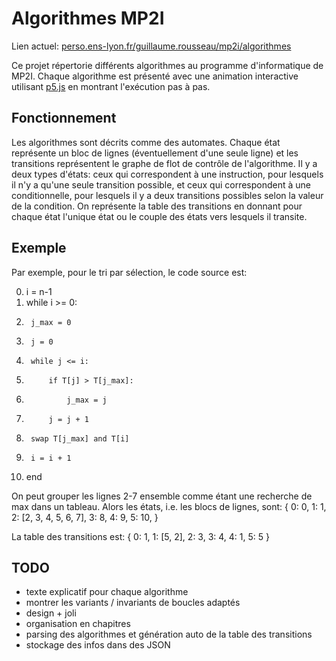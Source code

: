 # Algorithmes MP2I

Lien actuel: [perso.ens-lyon.fr/guillaume.rousseau/mp2i/algorithmes](https://perso.ens-lyon.fr/guillaume.rousseau/algo)

Ce projet répertorie différents algorithmes au programme d'informatique de MP2I. 
Chaque algorithme est présenté avec une animation interactive utilisant [p5.js](https://p5js.org/) 
en montrant l'exécution pas à pas.


## Fonctionnement
Les algorithmes sont décrits comme des automates. Chaque état représente un bloc
de lignes (éventuellement d'une seule ligne) et les transitions représentent le
graphe de flot de contrôle de l'algorithme. Il y a deux types d'états: ceux qui
correspondent à une instruction, pour lesquels il n'y a qu'une seule transition 
possible, et ceux qui correspondent à une conditionnelle, pour lesquels il y a
deux transitions possibles selon la valeur de la condition. On représente la
table des transitions en donnant pour chaque état l'unique état ou le couple
des états vers lesquels il transite.

## Exemple
Par exemple, pour le tri par sélection, le code source est:

0.  i = n-1
1.  while i >= 0:
2.  	j_max = 0
3.		j = 0
4.		while j <= i:
5.	  		if T[j] > T[j_max]:
6.	    		j_max = j
7.	  		j = j + 1
8.		swap T[j_max] and T[i]
9.	 	i = i + 1
10. end

On peut grouper les lignes 2-7 ensemble comme étant une recherche de max dans
un tableau. Alors les états, i.e. les blocs de lignes, sont:
{
	0: 0,
	1: 1,
	2: [2, 3, 4, 5, 6, 7],
	3: 8,
	4: 9,
	5: 10,
}

La table des transitions est:
{
	0: 1,
	1: [5, 2],
	2: 3,
	3: 4,
	4: 1,
	5: 5
}


## TODO
- texte explicatif pour chaque algorithme
- montrer les variants / invariants de boucles adaptés
- design + joli
- organisation en chapitres
- parsing des algorithmes et génération auto de la table des transitions
- stockage des infos dans des JSON